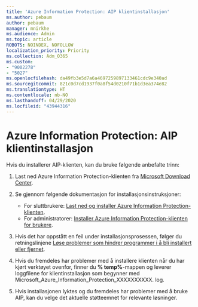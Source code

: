```yaml
---
title: 'Azure Information Protection: AIP klientinstallasjon'
ms.author: pebaum
author: pebaum
manager: mnirkhe
ms.audience: Admin
ms.topic: article
ROBOTS: NOINDEX, NOFOLLOW
localization_priority: Priority
ms.collection: Adm_O365
ms.custom:
- "9002278"
- "5027"
ms.openlocfilehash: da49fb3e5d7a6a4697259897133461cdc9e340ad
ms.sourcegitcommit: 821c0d7cd1937f0a8f54d0210f71b1d3ea374e82
ms.translationtype: HT
ms.contentlocale: nb-NO
ms.lasthandoff: 04/29/2020
ms.locfileid: "43944316"
---
```

# <a name="azure-information-protection-aip-client-installation"></a>Azure Information Protection: AIP klientinstallasjon

Hvis du installerer AIP-klienten, kan du bruke følgende anbefalte trinn:

1. Last ned Azure Information Protection-klienten fra [Microsoft Download Center](https://www.microsoft.com/download/details.aspx?id=53018).

2. Se gjennom følgende dokumentasjon for installasjonsinstruksjoner:

    - For sluttbrukere: [Last ned og installer Azure Information Protection-klienten](https://docs.microsoft.com/azure/information-protection/rms-client/install-client-app).
    - For administratorer: [Installer Azure Information Protection-klienten for brukere](https://docs.microsoft.com/azure/information-protection/rms-client/client-admin-guide-install).

3. Hvis det har oppstått en feil under installasjonsprosessen, følger du retningslinjene [Løse problemer som hindrer programmer i å bli installert eller fjernet](https://support.microsoft.com/help/17588/windows-fix-problems-that-block-programs-being-installed-or-removed).

4. Hvis du fremdeles har problemer med å installere klienten når du har kjørt verktøyet ovenfor, finner du **% temp%**-mappen og leverer loggfilene for klientinstallasjon som begynner med Microsoft_Azure_Information_Protection_XXXXXXXXXX. log.

5. Hvis installasjonen lyktes og du fremdeles har problemer med å bruke AIP, kan du velge det aktuelle støtteemnet for relevante løsninger.
